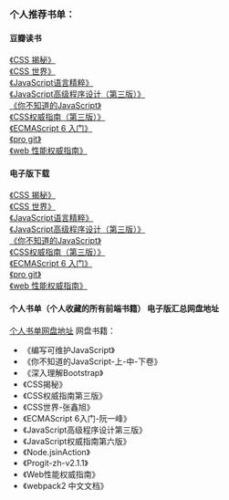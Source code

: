 ### 个人推荐书单：

#### 豆瓣读书
[《CSS 揭秘》](https://book.douban.com/subject/26745943/)  
[《CSS 世界》](https://book.douban.com/subject/27615777/)  
[《JavaScript语言精粹》](https://book.douban.com/subject/3590768/)  
[《JavaScript高级程序设计（第三版）》](https://book.douban.com/subject/10546125/)  
[《你不知道的JavaScript》](https://book.douban.com/subject/26351021/)  
[《CSS权威指南（第三版）》](https://book.douban.com/subject/2308234/)  
[《ECMAScript 6 入门》](https://book.douban.com/subject/27127030/)   
[《pro git》](https://book.douban.com/subject/3420144/)  
[《web 性能权威指南》](https://book.douban.com/subject/25856314/)  


#### 电子版下载
[《CSS 揭秘》](https://download.csdn.net/download/github_34103268/10205681)  
[《CSS 世界》](https://pan.baidu.com/s/1Jg4J3CZzqssj6uqNPnyX-w)  
[《JavaScript语言精粹》](https://download.csdn.net/download/qq_16829085/10310356)  
[《JavaScript高级程序设计（第三版）》](https://download.csdn.net/download/xyw20082101028/10382172)  
[《你不知道的JavaScript》](http://www.pansoso.com/g/958355/)  
[《CSS权威指南（第三版）》](https://download.csdn.net/download/yiting_xiao/10139994)  
[《ECMAScript 6 入门》](https://download.csdn.net/download/waittingbaryou/11085682)  
[《pro git》](https://legacy.gitbook.com/book/bingohuang/progit2/details)  
[《web 性能权威指南》](https://download.csdn.net/download/mikepi/10134554)  


#### 个人书单（个人收藏的所有前端书籍） 电子版汇总网盘地址
[个人书单网盘地址](https://pan.baidu.com/s/1D3TW4zFWRE9LPJXeQjM-xg)
网盘书籍：
* 《编写可维护JavaScript》
* 《你不知道的JavaScript-上-中-下卷》
* 《深入理解Bootstrap》
* 《CSS揭秘》
* 《CSS权威指南第三版》
* 《CSS世界-张鑫旭》
* 《ECMAScript 6入门-阮一峰》
* 《JavaScript高级程序设计第三版》
* 《JavaScript权威指南第六版》
* 《Node.jsinAction》
* 《Progit-zh-v2.1.1》
* 《Web性能权威指南》
* 《webpack2 中文文档》




